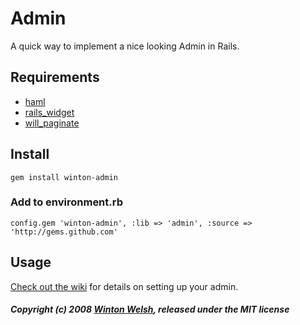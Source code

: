 Admin
=====

A quick way to implement a nice looking Admin in Rails.


Requirements
------------

* [haml](http://github.com/nex3/haml)
* [rails_widget](https://github.com/winton/rails_widget)
* [will_paginate](https://github.com/mislav/will_paginate)


Install
-------

	gem install winton-admin

### Add to environment.rb

	config.gem 'winton-admin', :lib => 'admin', :source => 'http://gems.github.com'


Usage
-----

[Check out the wiki](http://github.com/winton/admin/wikis) for details on setting up your admin.


##### Copyright (c) 2008 [Winton Welsh](mailto:mail@wintoni.us), released under the MIT license